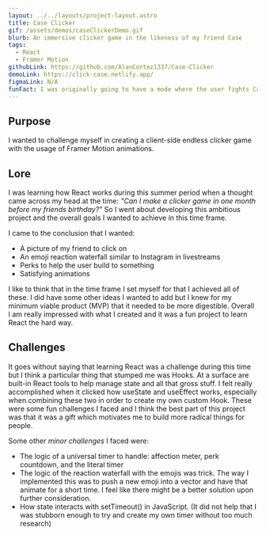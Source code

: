 ```yaml
---
layout: ../../layouts/project-layout.astro
title: Case Clicker
gif: /assets/demos/caseClickerDemo.gif
blurb: An immersive clicker game in the likeness of my friend Case
tags:
  - React
  - Framer Motion
githubLink: https://github.com/AlanCortez1337/Case-Clicker
demoLink: https://click-case.netlify.app/
figmaLink: N/A
funFact: I was originally going to have a mode where the user fights Case to regain lost affection.
---
```


## Purpose

I wanted to challenge myself in creating a client-side endless clicker game with the usage of Framer Motion animations.

## Lore

I was learning how React works during this summer period when a thought came across my head at the time: _"Can I make a clicker game in one month before my friends birthday?"_ So I went about developing this ambitious project and the overall goals I wanted to achieve in this time frame.

I came to the conclusion that I wanted:

- A picture of my friend to click on
- An emoji reaction waterfall similar to Instagram in livestreams
- Perks to help the user build to something
- Satisfying animations

I like to think that in the time frame I set myself for that I achieved all of these. I did have some other ideas I wanted to add but I knew for my minimum viable product (MVP) that it needed to be more digestible. Overall I am really impressed with what I created and it was a fun project to learn React the hard way.

## Challenges

It goes without saying that learning React was a challenge during this time but I think a particular thing that stumped me was Hooks. At a surface are built-in React tools to help manage state and all that gross stuff. I felt really accomplished when it clicked how useState and useEffect works, especially when combining these two in order to create my own custom Hook. These were some fun challenges I faced and I think the best part of this project was that it was a gift which motivates me to build more radical things for people.

Some other _minor challenges_ I faced were:

- The logic of a universal timer to handle: affection meter, perk countdown, and the literal timer
- The logic of the reaction waterfall with the emojis was trick. The way I implemented this was to push a new emoji into a vector and have that animate for a short time. I feel like there might be a better solution upon further consideration.
- How state interacts with setTimeout() in JavaScript. (It did not help that I was stubborn enough to try and create my own timer without too much research)
